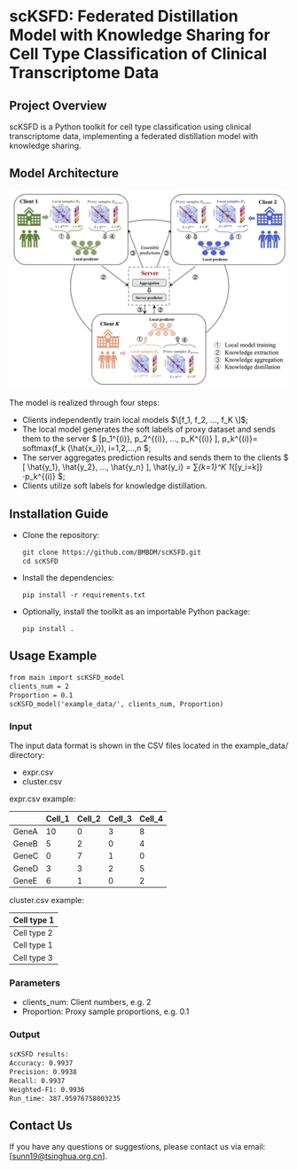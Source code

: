 # scKSFD: Federated Distillation Model with Knowledge Sharing for Cell Type Classification of Clinical Transcriptome Data

## Project Overview
scKSFD is a Python toolkit for cell type classification using clinical transcriptome data, implementing a federated distillation model with knowledge sharing. 

## Model Architecture
![The Model Architecture of scKSFD](https://github.com/BMBDM/scKSFD/blob/main/scKSFD_model.png)

The model is realized through four steps: 
* Clients independently train local models $\[f_1, f_2, ..., f_K \]$; 
* The local model generates the soft labels of proxy dataset and sends them to the server $ \[p_1^{(i)}, p_2^{(i)}, ..., p_K^{(i)} \], p_k^{(i)}= softmax(f_k (\hat{x_i}), i=1,2,...,n $; 
* The server aggregates prediction results and sends them to the clients $ \[ \hat{y_1}, \hat{y_2}, ..., \hat{y_n} \], \hat{y_i} = ∑_{k=1}^K 1_{\[y_i=k\]} ⋅p_k^{(i)} $; 
* Clients utilize soft labels for knowledge distillation. 

## Installation Guide
- Clone the repository:
  ```
  git clone https://github.com/BMBDM/scKSFD.git
  cd scKSFD
  ```
- Install the dependencies:
  ```
  pip install -r requirements.txt
  ```
- Optionally, install the toolkit as an importable Python package:
  ```
  pip install .
  ```
  
## Usage Example
  ```
  from main import scKSFD_model
  clients_num = 2
  Proportion = 0.1
  scKSFD_model('example_data/', clients_num, Proportion)
  ```
### Input
The input data format is shown in the CSV files located in the example_data/ directory:
- expr.csv
- cluster.csv

expr.csv example:

|             | Cell_1 | Cell_2 | Cell_3 | Cell_4 |
|-------------|--------|--------|--------|--------|
| GeneA       |   10   |   0    |   3    |   8    |
| GeneB       |   5    |   2    |   0    |   4    |
| GeneC       |   0    |   7    |   1    |   0    |
| GeneD       |   3    |   3    |   2    |   5    |
| GeneE       |   6    |   1    |   0    |   2    |

cluster.csv example:

| Cell type 1       |
|-------------      |
| Cell type 2       |
| Cell type 1       |
| Cell type 3       |


### Parameters
- clients_num: Client numbers, e.g. 2
- Proportion: Proxy sample proportions, e.g. 0.1

### Output
  ```
  scKSFD results:       	
  Accuracy: 0.9937        	
  Precision: 0.9938        	
  Recall: 0.9937       		
  Weighted-F1: 0.9936        	
  Run_time: 387.95976758003235 
  ``` 

## Contact Us
If you have any questions or suggestions, please contact us via email: [sunn19@tsinghua.org.cn].
